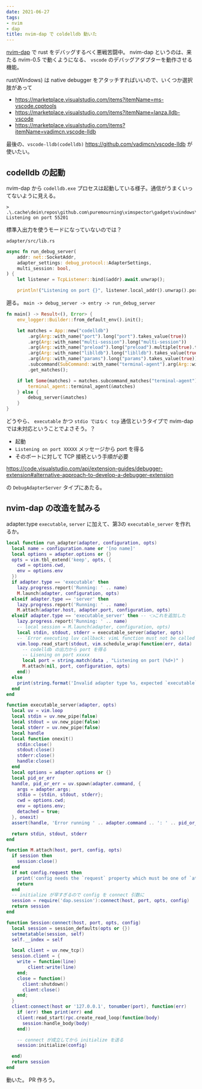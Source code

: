```yaml
---
date: 2021-06-27
tags:
- nvim
- dap
title: nvim-dap で coldelldb 動いた
---
```


[nvim-dap](https://github.com/mfussenegger/nvim-dap) で rust をデバッグするべく悪戦苦闘中。
nvim-dap というのは、来たる nvim-0.5 で動くようになる、 `vscode` のデバッグアダプターを動作させる機能。

rust(Windows) は native debugger をアタッチすればいいので、いくつか選択肢があって

* https://marketplace.visualstudio.com/items?itemName=ms-vscode.cpptools
* https://marketplace.visualstudio.com/items?itemName=lanza.lldb-vscode
* https://marketplace.visualstudio.com/items?itemName=vadimcn.vscode-lldb

最後の、`vscode-lldb(codelldb)` https://github.com/vadimcn/vscode-lldb が使いたい。

## codelldb の起動

nvim-dap から `codelldb.exe` プロセスは起動している様子。通信がうまくいってないように見える。

```
> .\.cache\dein\repos\github.com\puremourning\vimspector\gadgets\windows\CodeLLDB\adapter\codelldb.exe
Listening on port 55201
```

標準入出力を使うモードになっていないのでは？

`adapter/src/lib.rs`
```rust
async fn run_debug_server(
    addr: net::SocketAddr,
    adapter_settings: debug_protocol::AdapterSettings,
    multi_session: bool,
) {
    let listener = TcpListener::bind(&addr).await.unwrap();

    println!("Listening on port {}", listener.local_addr().unwrap().port());
```

遡る。 `main -> debug_server -> entry -> run_debug_server`

```rust
fn main() -> Result<(), Error> {
    env_logger::Builder::from_default_env().init();

    let matches = App::new("codelldb")
        .arg(Arg::with_name("port").long("port").takes_value(true))
        .arg(Arg::with_name("multi-session").long("multi-session"))
        .arg(Arg::with_name("preload").long("preload").multiple(true).takes_value(true))
        .arg(Arg::with_name("liblldb").long("liblldb").takes_value(true))
        .arg(Arg::with_name("params").long("params").takes_value(true))
        .subcommand(SubCommand::with_name("terminal-agent").arg(Arg::with_name("port").long("port").takes_value(true)))
        .get_matches();

    if let Some(matches) = matches.subcommand_matches("terminal-agent") {
        terminal_agent::terminal_agent(&matches)
    } else {
        debug_server(&matches)
    }
}
```

どうやら、 `executable` かつ `stdio ではなく tcp` 通信というタイプで nvim-dap では未対応ということでよさそう。？

* 起動
* `Listening on port XXXXX` メッセージから port を得る
* そのポートに対して TCP 接続という手順が必要

https://code.visualstudio.com/api/extension-guides/debugger-extension#alternative-approach-to-develop-a-debugger-extension

の `DebugAdapterServer` タイプにあたる。

## nvim-dap の改造を試みる

adapter.type `executable`, `server` に加えて、第3の `executable_server` を作れるか。

```lua
local function run_adapter(adapter, configuration, opts)
  local name = configuration.name or '[no name]'
  local options = adapter.options or {}
  opts = vim.tbl_extend('keep', opts, {
    cwd = options.cwd,
    env = options.env
  })
  if adapter.type == 'executable' then
    lazy.progress.report('Running: ' .. name)
    M.launch(adapter, configuration, opts)
  elseif adapter.type == 'server' then
    lazy.progress.report('Running: ' .. name)
    M.attach(adapter.host, adapter.port, configuration, opts)
  elseif adapter.type == 'executable_server' then -- 👈これを追加した
    lazy.progress.report('Running: ' .. name)
    -- local session = M.launch(adapter, configuration, opts)
    local stdin, stdout, stderr = executable_server(adapter, opts)
    -- `Error executing luv callback: vimL function must not be called in a lua loop callback`
    vim.loop.read_start(stdout, vim.schedule_wrap(function(err, data)
      -- codelldb の出力から port を得る
      -- Lisening on port xxxxx
      local port = string.match(data , "Listening on port (%d+)" )
      M.attach(nil, port, configuration, opts)
    end))
  else
    print(string.format('Invalid adapter type %s, expected `executable` or `server`', adapter.type))
  end
end

function executable_server(adapter, opts)
  local uv = vim.loop
  local stdin = uv.new_pipe(false)
  local stdout = uv.new_pipe(false)
  local stderr = uv.new_pipe(false)
  local handle
  local function onexit()
    stdin:close()
    stdout:close()
    stderr:close()
    handle:close()
  end
  local options = adapter.options or {}
  local pid_or_err
  handle, pid_or_err = uv.spawn(adapter.command, {
    args = adapter.args;
    stdio = {stdin, stdout, stderr};
    cwd = options.cwd;
    env = options.env;
    detached = true;
  }, onexit)
  assert(handle, 'Error running ' .. adapter.command .. ': ' .. pid_or_err)

  return stdin, stdout, stderr
end

function M.attach(host, port, config, opts)
  if session then
    session:close()
  end
  if not config.request then
    print('config needs the `request` property which must be one of `attach` or `launch`')
    return
  end
  -- initialize が早すぎるので config を connect 引数に
  session = require('dap.session'):connect(host, port, opts, config)
  return session
end

function Session:connect(host, port, opts, config)
  local session = session_defaults(opts or {})
  setmetatable(session, self)
  self.__index = self

  local client = uv.new_tcp()
  session.client = {
    write = function(line) 
        client:write(line) 
    end;
    close = function()
      client:shutdown()
      client:close()
    end;
  }
  client:connect(host or '127.0.0.1', tonumber(port), function(err)
    if (err) then print(err) end
    client:read_start(rpc.create_read_loop(function(body)
      session:handle_body(body)
    end))

    -- connect が成立してから initialize を送る
    session:initialize(config)

  end)
  return session
end
```

動いた。 PR 作ろう。

